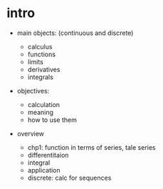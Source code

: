 # intro

- main objects: (continuous and discrete)
	- calculus
	- functions
	- limits
	- derivatives
	- integrals

- objectives:
	- calculation
	- meaning
	- how to use them

- overview
	- chp1: function in terms of series, tale series
	- differentitaion
	- integral
	- application
	- discrete: calc for sequences